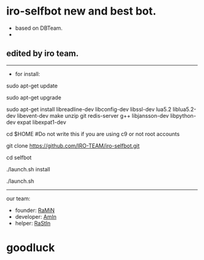 # iro-selfbot new and best bot.
* based on DBTeam.
* 
## edited by iro team.

________________________________________________________________________
* for install:

 sudo apt-get update

 sudo apt-get upgrade

sudo apt-get install libreadline-dev libconfig-dev libssl-dev lua5.2 liblua5.2-dev libevent-dev make unzip git redis-server g++ 
libjansson-dev libpython-dev expat libexpat1-dev

cd $HOME #Do not write this if you are using c9 or not root accounts

git clone https://github.com/IRO-TEAM/iro-selfbot.git

cd selfbot

./launch.sh install

./launch.sh 
________________________________________________________________________
our team:
* founder: [RaMiN](https://telegram.me/raminoa)
* developer: [AmIn](https://telegram.me/xxicy_boyxx)
* helper: [RaStIn](https://telegram.me/goraze)

# goodluck 
